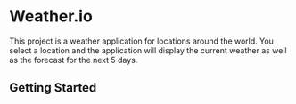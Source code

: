 # Weather.io

This project is a weather application for locations around the world. You select a location and the application will display the current weather as well as the forecast for the next 5 days.

## Getting Started
